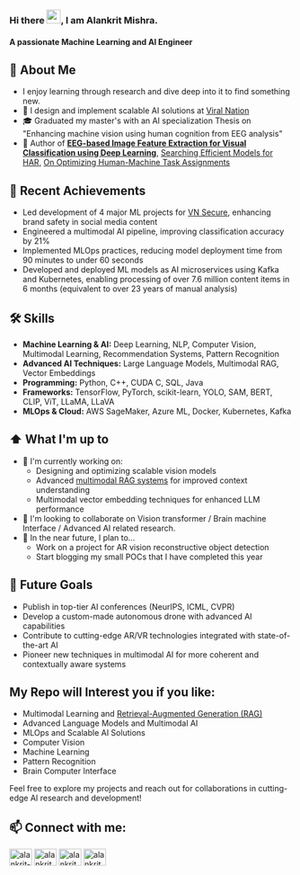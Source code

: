 ### Hi there <img src="https://media.giphy.com/media/hvRJCLFzcasrR4ia7z/giphy.gif" width="25">, I am Alankrit Mishra.
#### A passionate Machine Learning and AI Engineer

## 📖 About Me
- I enjoy learning through research and dive deep into it to find something new.
- 💼 I design and implement scalable AI solutions at [Viral Nation](https://www.viralnation.com/)
- 🎓 Graduated my master's with an AI specialization Thesis on "Enhancing machine vision using human cognition from EEG analysis"
- 📑 Author of [**EEG-based Image Feature Extraction for Visual Classification using Deep Learning**](https://arxiv.org/abs/2209.13090), [Searching Efficient Models for HAR](https://dl.acm.org/doi/abs/10.1145/3502803.3502809), [On Optimizing Human-Machine Task Assignments](https://arxiv.org/abs/1509.07543)

## 🚀 Recent Achievements
- Led development of 4 major ML projects for [VN Secure](https://www.viralnation.com/solution/secure/), enhancing brand safety in social media content
- Engineered a multimodal AI pipeline, improving classification accuracy by 21%
- Implemented MLOps practices, reducing model deployment time from 90 minutes to under 60 seconds
- Developed and deployed ML models as AI microservices using Kafka and Kubernetes, enabling processing of over 7.6 million content items in 6 months (equivalent to over 23 years of manual analysis)

## 🛠 Skills
- **Machine Learning & AI:** Deep Learning, NLP, Computer Vision, Multimodal Learning, Recommendation Systems, Pattern Recognition
- **Advanced AI Techniques:** Large Language Models, Multimodal RAG, Vector Embeddings
- **Programming:** Python, C++, CUDA C, SQL, Java
- **Frameworks:** TensorFlow, PyTorch, scikit-learn, YOLO, SAM, BERT, CLIP, ViT, LLaMA, LLaVA
- **MLOps & Cloud:** AWS SageMaker, Azure ML, Docker, Kubernetes, Kafka

## ⬆ What I'm up to
- 🔨 I'm currently working on:
  - Designing and optimizing scalable vision models
  - Advanced [multimodal RAG systems](RAG_Research/Multimodal_RAG_review) for improved context understanding
  - Multimodal vector embedding techniques for enhanced LLM performance
- 👯 I'm looking to collaborate on Vision transformer / Brain machine Interface / Advanced AI related research.
- 🎯 In the near future, I plan to...
  - Work on a project for AR vision reconstructive object detection
  - Start blogging my small POCs that I have completed this year

## 🔭 Future Goals
- Publish in top-tier AI conferences (NeurIPS, ICML, CVPR)
- Develop a custom-made autonomous drone with advanced AI capabilities
- Contribute to cutting-edge AR/VR technologies integrated with state-of-the-art AI
- Pioneer new techniques in multimodal AI for more coherent and contextually aware systems

## My Repo will Interest you if you like:
- Multimodal Learning and [Retrieval-Augmented Generation (RAG)](RAG_Research)
- Advanced Language Models and Multimodal AI
- MLOps and Scalable AI Solutions
- Computer Vision
- Machine Learning
- Pattern Recognition
- Brain Computer Interface

Feel free to explore my projects and reach out for collaborations in cutting-edge AI research and development!

## 📫 Connect with me:

<p align="left">
  <a href="https://linkedin.com/in/alankrit-mishra" target="_blank"><img src="https://raw.githubusercontent.com/rahuldkjain/github-profile-readme-generator/master/src/images/icons/Social/linked-in-alt.svg" alt="alankrit-mishra" height="30" width="40" /></a>
  <a href="https://github.com/alankritmishra" target="_blank"><img src="https://raw.githubusercontent.com/rahuldkjain/github-profile-readme-generator/master/src/images/icons/Social/github.svg" alt="alankritmishra" height="30" width="40" /></a>
  <a href="https://scholar.google.ca/citations?user=-1OUFPIAAAAJ" target="_blank"><img src="https://upload.wikimedia.org/wikipedia/commons/c/c7/Google_Scholar_logo.svg" alt="alankrit mishra" height="30" width="40" /></a>
  <a href="mailto:alankrit6mishra@gmail.com" target="_blank"><img src="https://upload.wikimedia.org/wikipedia/commons/7/7e/Gmail_icon_%282020%29.svg" alt="alankrit6mishra@gmail.com" height="30" width="40" /></a>
</p>

